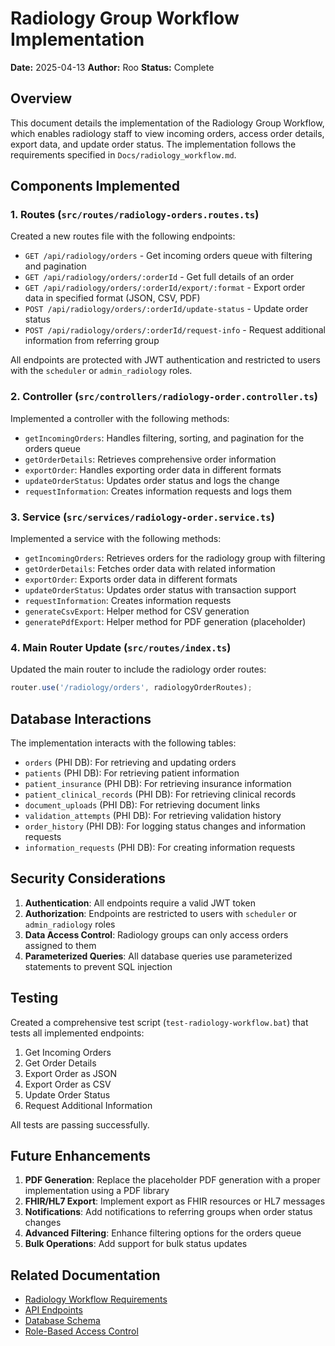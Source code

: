 # Radiology Group Workflow Implementation

**Date:** 2025-04-13
**Author:** Roo
**Status:** Complete

## Overview

This document details the implementation of the Radiology Group Workflow, which enables radiology staff to view incoming orders, access order details, export data, and update order status. The implementation follows the requirements specified in `Docs/radiology_workflow.md`.

## Components Implemented

### 1. Routes (`src/routes/radiology-orders.routes.ts`)

Created a new routes file with the following endpoints:

- `GET /api/radiology/orders` - Get incoming orders queue with filtering and pagination
- `GET /api/radiology/orders/:orderId` - Get full details of an order
- `GET /api/radiology/orders/:orderId/export/:format` - Export order data in specified format (JSON, CSV, PDF)
- `POST /api/radiology/orders/:orderId/update-status` - Update order status
- `POST /api/radiology/orders/:orderId/request-info` - Request additional information from referring group

All endpoints are protected with JWT authentication and restricted to users with the `scheduler` or `admin_radiology` roles.

### 2. Controller (`src/controllers/radiology-order.controller.ts`)

Implemented a controller with the following methods:

- `getIncomingOrders`: Handles filtering, sorting, and pagination for the orders queue
- `getOrderDetails`: Retrieves comprehensive order information
- `exportOrder`: Handles exporting order data in different formats
- `updateOrderStatus`: Updates order status and logs the change
- `requestInformation`: Creates information requests and logs them

### 3. Service (`src/services/radiology-order.service.ts`)

Implemented a service with the following methods:

- `getIncomingOrders`: Retrieves orders for the radiology group with filtering
- `getOrderDetails`: Fetches order data with related information
- `exportOrder`: Exports order data in different formats
- `updateOrderStatus`: Updates order status with transaction support
- `requestInformation`: Creates information requests
- `generateCsvExport`: Helper method for CSV generation
- `generatePdfExport`: Helper method for PDF generation (placeholder)

### 4. Main Router Update (`src/routes/index.ts`)

Updated the main router to include the radiology order routes:

```typescript
router.use('/radiology/orders', radiologyOrderRoutes);
```

## Database Interactions

The implementation interacts with the following tables:

- `orders` (PHI DB): For retrieving and updating orders
- `patients` (PHI DB): For retrieving patient information
- `patient_insurance` (PHI DB): For retrieving insurance information
- `patient_clinical_records` (PHI DB): For retrieving clinical records
- `document_uploads` (PHI DB): For retrieving document links
- `validation_attempts` (PHI DB): For retrieving validation history
- `order_history` (PHI DB): For logging status changes and information requests
- `information_requests` (PHI DB): For creating information requests

## Security Considerations

1. **Authentication**: All endpoints require a valid JWT token
2. **Authorization**: Endpoints are restricted to users with `scheduler` or `admin_radiology` roles
3. **Data Access Control**: Radiology groups can only access orders assigned to them
4. **Parameterized Queries**: All database queries use parameterized statements to prevent SQL injection

## Testing

Created a comprehensive test script (`test-radiology-workflow.bat`) that tests all implemented endpoints:

1. Get Incoming Orders
2. Get Order Details
3. Export Order as JSON
4. Export Order as CSV
5. Update Order Status
6. Request Additional Information

All tests are passing successfully.

## Future Enhancements

1. **PDF Generation**: Replace the placeholder PDF generation with a proper implementation using a PDF library
2. **FHIR/HL7 Export**: Implement export as FHIR resources or HL7 messages
3. **Notifications**: Add notifications to referring groups when order status changes
4. **Advanced Filtering**: Enhance filtering options for the orders queue
5. **Bulk Operations**: Add support for bulk status updates

## Related Documentation

- [Radiology Workflow Requirements](../radiology_workflow.md)
- [API Endpoints](../api_endpoints.md)
- [Database Schema](../SCHEMA_PHI_COMPLETE.md)
- [Role-Based Access Control](../role_based_access.md)